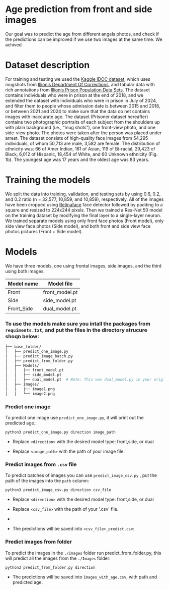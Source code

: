 # Age prediction from front and side images
 Our goal was to predict the age from different angels photos, and check if the predictions can be improved if we use two images at the same time. We achived


# Dataset description

For training and testing we used the [Kaggle IDOC dataset](https://www.kaggle.com/datasets/davidjfisher/illinois-doc-labeled-faces-dataset), which uses mugshots from [Illionis Department Of Corrections](https://idoc.illinois.gov), and tabular data with rich annotations from [Illionis Prison Population Data Sets](https://idoc.illinois.gov/reportsandstatistics/populationdatasets.html). The dataset contains individuals who were in prison at the end of 2018, and we extended the dataset with individuals who were in prison in July of 2024, and filter them to people whose admission date is between 2015 and 2018, or between 2021 and 2024 to make sure that the data do net contains images with inaccurate age. The dataset (Prisoner dataset hereafter) contains two photographic portraits of each subject from the shoulders up with plain background (i.e., “mug shots”), one front-view photo, and one side-view photo. The photos were taken after the person was placed under arrest. The dataset consists of high-quality face images from 54,295 individuals, of whom 50,713 are male, 3,582 are female. The distribution of ethnicity was: 66 of Amer Indian, 161 of Asian, 119 of Bi-racial, 29,423 of Black, 6,012 of Hispanic, 18,454 of White, and 60 Unknown ethnicity (Fig. 1b). The youngest age was 17 years and the oldest age was 83 years.

# Training the models

We split the data into training, validation, and testing sets by using 0.6, 0.2, and 0.2 ratio (n = 32,577, 10,859, and 10,859), respectively. All of the images have been cropped using [Retinaface](https://github.com/serengil/retinaface) face detector followed by padding to a square and resized to 224x244 pixels. Then we trained a Res-Net 50 model on the training dataset by modifying the final layer to a single-layer neuron. We trained separate models using only front face photos (Front model), only side view face photos (Side model), and both front and side view face photos pictures (Front + Side model).

 # Models

 We have three models, one using frontal images, side images, and the third using both images.



|Model name|Model file|
|-----|-----|
|Front|front_model.pt|
|Side|side_model.pt|
|Front_Side|dual_model.pt|

### To use the models make sure you intall the packages from `requiments.txt`, and put the files in the directory strucure shoqn below:
```bash
├── base_folder/
│   ├── predict_one_image.py
│   ├── predict_image_batch.py
│   ├── predict_from_folder.py
│   ├── Models/
│   │   ├── front_model.pt
│   │   ├── side_model.pt
│   │   ├── dual_model.pt  # Note: This was dual_model.py in your original. Corrected to .pt assuming it's a model file.
│   ├── Images/
│   │   ├── image1.png
│   │   └── image2.png

```
### Predict one image

To predict one image use `predict_one_image.py`, it will print out the predicted age.:
```
python3 predict_one_image.py direction image_path
```
* Replace `<direction>` with the desired model type: front,side, or dual

* Replace `<image_path>` with the path of your image file.

### Predict images from `.csv` file
To predict batches of images you can use `predict_image_csv.py` , put the path of the images into the ``path`` column:

```
python3 predict_image_csv.py direction csv_file
```
* Replace `<direction>` with the desired model type: front,side, or dual

* Replace `<csv_file>` with the path of your '.csv' file.
* 
* The predictions will be saved into `<csv_file>_predict.csv`:

### Predict images from folder
To predict the images in the `./Images` folder run predict_from_folder.py, this will predict all the images from the `./Images` folder:

```
python3 predict_from_folder.py direction
```
* The predictions will be saved into `Images_with_age.csv`, with path and predicted age.
